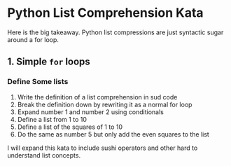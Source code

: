 # Python List Comprehension Kata

Here is the big takeaway. Python list compressions are just syntactic sugar around a for loop.

## 1. Simple `for` loops

### Define Some lists

1. Write the definition of a list comprehension in sud code
2. Break the definition down by rewriting it as a normal for loop
3. Expand number 1 and number 2 using conditionals
4. Define a list from 1 to 10
5. Define a list of the squares of 1 to 10
6. Do the same as number 5 but only add the even squares to the list


I will expand this kata to include sushi operators and other hard to understand list concepts. 

